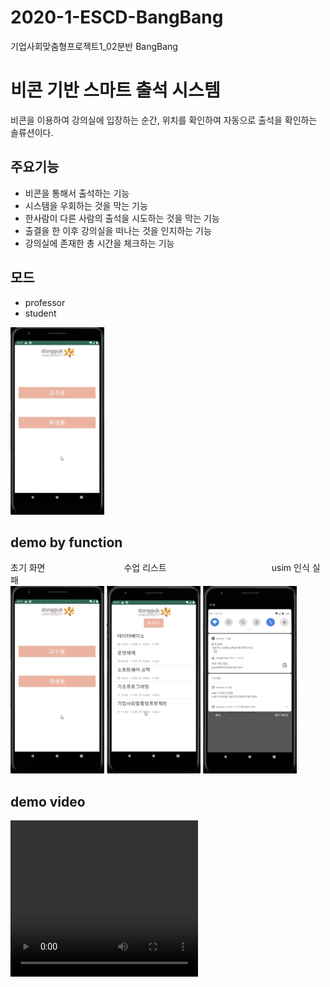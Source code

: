# 2020-1-ESCD-BangBang
기업사회맞춤형프로젝트1_02분반 BangBang

비콘 기반 스마트 출석 시스템
======================
비콘을 이용하여 강의실에 입장하는 순간, 위치를 확인하여 자동으로 출석을 확인하는 솔류션이다.

## 주요기능
* 비콘을 통해서 출석하는 기능
* 시스템을 우회하는 것을 막는 기능
* 한사람이 다른 사람의 출석을 시도하는 것을 막는 기능
* 출결을 한 이후 강의실을 떠나는 것을 인지하는 기능
* 강의실에 존재한 총 시간을 체크하는 기능

## 모드
* professor
* student     
<img src="/img/main.png" width="150" height="300">

## demo by function
초기 화면　　　　　　　　　수업 리스트　　　　　　　　　　　　usim 인식 실패 <br>
<img src="/img/main.png" width="150" height="300">  <img src="/img/lecture_list.png" width="150" height="300">  <img src="/img/alter.png" width="150" height="300">

## demo video
<video src="/demo/video.mp4" width="300px" height="250"></video>

